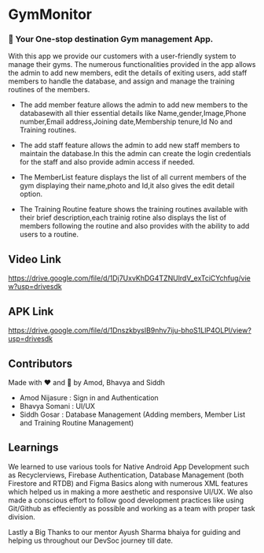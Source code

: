 # GymMonitor

### :rocket: Your One-stop destination Gym management App.

With this app we provide our customers with a user-friendly system to manage their gyms. The numerous functionalities provided in the app allows the admin to add new members, edit the details of exiting users,
add staff members to handle the database, and assign and manage the training routines of the members.

* The add member feature allows the admin to add new members to the databasewith all thier essential details like Name,gender,Image,Phone number,Email address,Joining                 date,Membership tenure,Id No and Training routines.

* The add staff feature allows the admin to add new staff members to maintain the database.In this the admin can create the login credentials for the staff and also provide admin access if needed.

* The MemberList feature displays the list of all current members of the gym displaying their name,photo and Id,it also gives the edit detail option.

* The Training Routine feature shows the training routines available with their brief description,each trainig rotine also displays the list of members following the routine and also provides with the ability to add users to a routine.

## Video Link  
https://drive.google.com/file/d/1Dj7UxvKhDG4TZNUlrdV_exTciCYchfug/view?usp=drivesdk

## APK Link  
https://drive.google.com/file/d/1DnszkbysIB9nhv7iju-bhoS1LlP4OLPl/view?usp=drivesdk

## Contributors
Made with :heart: and :muscle: by Amod, Bhavya and Siddh    
* Amod Nijasure : Sign in and Authentication  
* Bhavya Somani : UI/UX  
* Siddh Gosar : Database Management (Adding members, Member List and Training Routine Management)  


## Learnings
We learned to use various tools for Native Android App Development such as Recyclerviews, Firebase Authentication, Database Management (both Firestore and RTDB) and Figma Basics along with numerous XML features which helped us in making a more aesthetic and responsive UI/UX. We also made a conscious effort to follow good development practices like using Git/Github as effeciently as possible and working as a team with proper task division.

Lastly a Big Thanks to our mentor Ayush Sharma bhaiya for guiding and helping us throughout our DevSoc journey till date.
